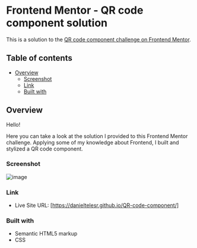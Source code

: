 # Frontend Mentor - QR code component solution

This is a solution to the [QR code component challenge on Frontend Mentor](https://www.frontendmentor.io/challenges/qr-code-component-iux_sIO_H). 

## Table of contents

- [Overview](#overview)
  - [Screenshot](#screenshot)
  - [Link](#link)
  - [Built with](#built-with)

## Overview
Hello!

Here you can take a look at the solution I provided to this Frontend Mentor challenge. Applying some of my knowledge about Frontend, I built and stylized a QR code component.

### Screenshot

![image](https://user-images.githubusercontent.com/110556268/210913582-f4be74e9-6a44-4959-9dd1-3a183828ec99.png)

### Link

- Live Site URL: [https://danieltelesr.github.io/QR-code-component/]

### Built with

- Semantic HTML5 markup
- CSS 
